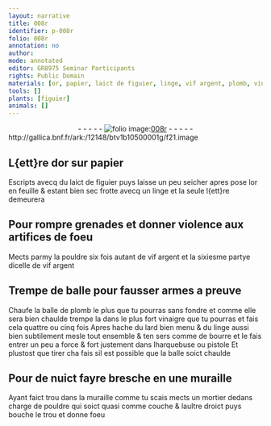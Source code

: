 ```yaml
---
layout: narrative
title: 008r
identifier: p-008r
folio: 008r
annotation: no
author:
mode: annotated
editor: GR8975 Seminar Participants
rights: Public Domain
materials: [or, papier, laict de figuier, linge, vif argent, plomb, vinaigre, lard, bourre]
tools: []
plants: [figuier]
animals: []
---
```


<div class="folio" align="center">- - - - - <a href="http://gallica.bnf.fr/ark:/12148/btv1b10500001g/f21.image" target="_blank"><img src="https://cu-mkp.github.io/2017-workshop-edition/assets/photo-icon.png" alt="folio image: " style="display:inline-block; margin-bottom:-3px;"/>008r</a> - - - - - </div> http://gallica.bnf.fr/ark:/12148/btv1b10500001g/f21.image   

## L{ett}re d<span class="m">or</span> sur <span class="m">papier</span>

 
Escripts avecq du <span class="m">laict de <span class="pa">figuier</span></span> puys laisse un peu seicher apres pose l<span class="m">or</span> en feuille & estant bien sec frotte avecq un <span class="m">linge</span> et la seule l{ett}re demeurera
    

## Pour rompre grenades et donner violence aux artifices de foeu

 
Mects parmy la pouldre six fois autant de <span class="m">vif argent</span> et la sixiesme partye dicelle de <span class="m">vif argent</span>
    

## Trempe de balle pour fausser armes a preuve

 
Chaufe la balle de <span class="m">plomb</span> le plus que tu pourras sans fondre et comme elle sera bien chaulde trempe la dans le plus fort <span class="m">vinaigre</span> que tu pourras et fais cela quattre ou cinq fois Apres hache du <span class="m">lard</span> bien menu & du <span class="m">linge</span> aussi bien subtilement mesle tout ensemble & ten sers comme de <span class="m">bourre</span> et le fais entrer un peu a force & fort justement dans lharquebuse ou pistole Et plustost que tirer cha fais sil est possible que la balle soict chaulde
    

## Pour de nuict fayre bresche en une muraille

 
Ayant faict trou dans la muraille comme tu scais mects un mortier dedans charge de pouldre qui soict quasi comme couche & laultre droict puys bouche le trou et donne foeu
 